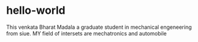 # hello-world
This venkata Bharat Madala a graduate student in mechanical engeneering from siue. MY field of intersets are mechatronics and automobile  
